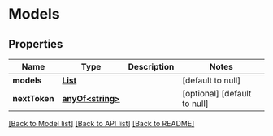# Models
## Properties

Name | Type | Description | Notes
------------ | ------------- | ------------- | -------------
**models** | [**List**](Models_models.md) |  | [default to null]
**nextToken** | [**anyOf&lt;string&gt;**](anyOf&lt;string&gt;.md) |  | [optional] [default to null]

[[Back to Model list]](../README.md#documentation-for-models) [[Back to API list]](../README.md#documentation-for-api-endpoints) [[Back to README]](../README.md)

